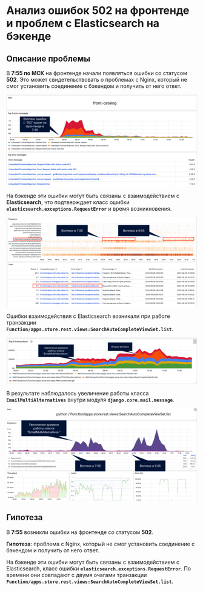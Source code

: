 # Анализ ошибок 502 на фронтенде и проблем с Elasticsearch на бэкенде

## Описание проблемы

В **7:55 по МСК** на фронтенде начали появляться ошибки со статусом **502**. Это может свидетельствовать о проблемах с Nginx, который не смог установить соединение с бэкендом и получить от него ответ.

![2_1.png](./screenshots/Screenshot_2_1.png)

На бэкенде эти ошибки могут быть связаны с взаимодействием с **Elasticsearch**, что подтверждает класс ошибки **`elasticsearch.exceptions.RequestError`** и время возникновения.

![2_2.png](./screenshots/Screenshot_2_2.png)

Ошибки взаимодействия с Elasticsearch возникали при работе транзакции **`Function/apps.store.rest.views:SearchAutoCompleteViewSet.list`**.

![2_3.png](./screenshots/Screenshot_2_3.png)

В результате наблюдалось увеличение работы класса **`EmailMultiAlternatives`** внутри модуля **`django.core.mail.message`**.

![2_4.png](./screenshots/Screenshot_2_4.png)

## Гипотеза

В **7:55** возникли ошибки на фронтенде со статусом **502**.

**Гипотеза**: проблема с Nginx, который не смог установить соединение с бэкендом и получить от него ответ.


На бэкенде эти ошибки могут быть связаны с взаимодействием с Elasticsearch, класс ошибки **`elasticsearch.exceptions.RequestError`**. По времени они совпадают с двумя очагами транзакции **`Function/apps.store.rest.views:SearchAutoCompleteViewSet.list`**.
